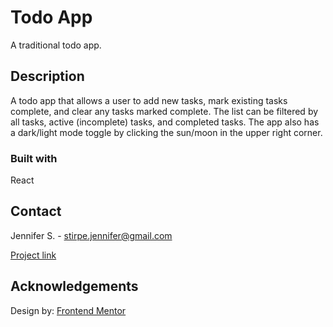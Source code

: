 # Todo App

A traditional todo app.

## Description

A todo app that allows a user to add new tasks, mark existing tasks complete, and 
clear any tasks marked complete. The list can be filtered by all tasks, active (incomplete)
tasks, and completed tasks. The app also has a dark/light mode toggle by clicking the 
sun/moon in the upper right corner.

### Built with

React

## Contact

Jennifer S. - stirpe.jennifer@gmail.com

[Project link](https://jennstirpe.github.io/todo-app/)

## Acknowledgements

Design by: [Frontend Mentor](https://www.frontendmentor.io/)